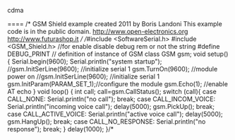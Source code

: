 cdma

====
/* GSM Shield example
created 2011
by Boris Landoni
This example code is in the public domain.
http://www.open-electronics.org
http://www.futurashop.it
*/
/*#include <SoftwareSerial.h>
#include <GSM_Shield.h>
//for enable disable debug rem or not the string #define DEBUG_PRINT
// definition of instance of GSM class
GSM gsm;
void setup() {
Serial.begin(9600);
Serial.println("system startup");
//gsm.InitSerLine(9600); //initialize serial 1
gsm.TurnOn(9600); //module power on
//gsm.InitSerLine(9600); //initialize serial 1
gsm.InitParam(PARAM_SET_1);//configure the module
gsm.Echo(1); //enable AT echo
}
void loop()
{
int call;
call=gsm.CallStatus();
switch (call){
case CALL_NONE:
Serial.println("no call");
break;
case CALL_INCOM_VOICE:
Serial.println("incoming voice call");
delay(5000);
gsm.PickUp();
break;
case CALL_ACTIVE_VOICE:
Serial.println("active voice call");
delay(5000);
gsm.HangUp();
break;
case CALL_NO_RESPONSE:
Serial.println("no response");
break;
}
delay(1000);
}/*

